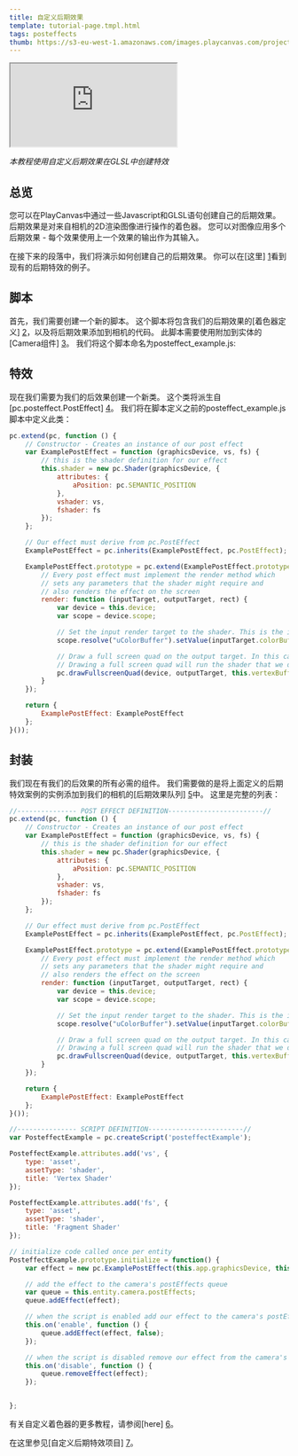 ```yaml
---
title: 自定义后期效果
template: tutorial-page.tmpl.html
tags: posteffects
thumb: https://s3-eu-west-1.amazonaws.com/images.playcanvas.com/projects/12/406045/11D659-image-75.jpg
---
```


<iframe src="https://playcanv.as/p/3je0YP0q/" ></iframe>

*本教程使用自定义后期效果在GLSL中创建特效*

## 总览

您可以在PlayCanvas中通过一些Javascript和GLSL语句创建自己的后期效果。 后期效果是对来自相机的2D渲染图像进行操作的着色器。 您可以对图像应用多个后期效果 - 每个效果使用上一个效果的输出作为其输入。

在接下来的段落中，我们将演示如何创建自己的后期效果。 你可以在[这里] [1]看到现有的后期特效的例子。

## 脚本

首先，我们需要创建一个新的脚本。 这个脚本将包含我们的后期效果的[着色器定义] [2]，以及将后期效果添加到相机的代码。 此脚本需要使用附加到实体的[Camera组件] [3]。 我们将这个脚本命名为posteffect_example.js:

## 特效

现在我们需要为我们的后效果创建一个新类。 这个类将派生自[pc.posteffect.PostEffect] [4]。 我们将在脚本定义之前的posteffect_example.js脚本中定义此类：

```javascript
pc.extend(pc, function () {
    // Constructor - Creates an instance of our post effect
    var ExamplePostEffect = function (graphicsDevice, vs, fs) {
        // this is the shader definition for our effect
        this.shader = new pc.Shader(graphicsDevice, {
            attributes: {
                aPosition: pc.SEMANTIC_POSITION
            },
            vshader: vs,
            fshader: fs
        });
    };

    // Our effect must derive from pc.PostEffect
    ExamplePostEffect = pc.inherits(ExamplePostEffect, pc.PostEffect);

    ExamplePostEffect.prototype = pc.extend(ExamplePostEffect.prototype, {
        // Every post effect must implement the render method which
        // sets any parameters that the shader might require and
        // also renders the effect on the screen
        render: function (inputTarget, outputTarget, rect) {
            var device = this.device;
            var scope = device.scope;

            // Set the input render target to the shader. This is the image rendered from our camera
            scope.resolve("uColorBuffer").setValue(inputTarget.colorBuffer);

            // Draw a full screen quad on the output target. In this case the output target is the screen.
            // Drawing a full screen quad will run the shader that we defined above
            pc.drawFullscreenQuad(device, outputTarget, this.vertexBuffer, this.shader, rect);
        }
    });

    return {
        ExamplePostEffect: ExamplePostEffect
    };
}());
```

## 封装

我们现在有我们的后效果的所有必需的组件。 我们需要做的是将上面定义的后期特效案例的实例添加到我们的相机的[后期效果队列] [5]中。 这里是完整的列表：

```javascript
//--------------- POST EFFECT DEFINITION------------------------//
pc.extend(pc, function () {
    // Constructor - Creates an instance of our post effect
    var ExamplePostEffect = function (graphicsDevice, vs, fs) {
        // this is the shader definition for our effect
        this.shader = new pc.Shader(graphicsDevice, {
            attributes: {
                aPosition: pc.SEMANTIC_POSITION
            },
            vshader: vs,
            fshader: fs
        });
    };

    // Our effect must derive from pc.PostEffect
    ExamplePostEffect = pc.inherits(ExamplePostEffect, pc.PostEffect);

    ExamplePostEffect.prototype = pc.extend(ExamplePostEffect.prototype, {
        // Every post effect must implement the render method which
        // sets any parameters that the shader might require and
        // also renders the effect on the screen
        render: function (inputTarget, outputTarget, rect) {
            var device = this.device;
            var scope = device.scope;

            // Set the input render target to the shader. This is the image rendered from our camera
            scope.resolve("uColorBuffer").setValue(inputTarget.colorBuffer);

            // Draw a full screen quad on the output target. In this case the output target is the screen.
            // Drawing a full screen quad will run the shader that we defined above
            pc.drawFullscreenQuad(device, outputTarget, this.vertexBuffer, this.shader, rect);
        }
    });

    return {
        ExamplePostEffect: ExamplePostEffect
    };
}());

//--------------- SCRIPT DEFINITION------------------------//
var PosteffectExample = pc.createScript('posteffectExample');

PosteffectExample.attributes.add('vs', {
    type: 'asset',
    assetType: 'shader',
    title: 'Vertex Shader'
});

PosteffectExample.attributes.add('fs', {
    type: 'asset',
    assetType: 'shader',
    title: 'Fragment Shader'
});

// initialize code called once per entity
PosteffectExample.prototype.initialize = function() {
    var effect = new pc.ExamplePostEffect(this.app.graphicsDevice, this.vs.resource, this.fs.resource);

    // add the effect to the camera's postEffects queue
    var queue = this.entity.camera.postEffects;
    queue.addEffect(effect);

    // when the script is enabled add our effect to the camera's postEffects queue
    this.on('enable', function () {
        queue.addEffect(effect, false);
    });

    // when the script is disabled remove our effect from the camera's postEffects queue
    this.on('disable', function () {
        queue.removeEffect(effect);
    });


};
```

有关自定义着色器的更多教程，请参阅[here] [6]。

在这里参见[自定义后期特效项目] [7]。

[1]: https://github.com/playcanvas/engine/tree/master/extras/posteffects
[2]: /api/pc.Shader.html
[4]: /api/pc.PostEffect.html
[3]: /user-manual/packs/components/camera
[6]: /tutorials/advanced/custom-shaders
[5]: /api/pc.CameraComponent.html#postEffects
[7]: https://playcanvas.com/project/406045

